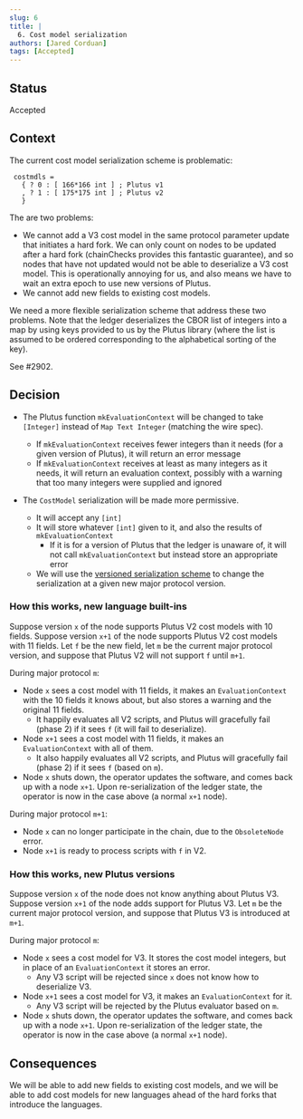```yaml
---
slug: 6
title: |
  6. Cost model serialization
authors: [Jared Corduan]
tags: [Accepted]
---
```


## Status

Accepted

## Context

The current cost model serialization scheme is problematic:

```
 costmdls = 
   { ? 0 : [ 166*166 int ] ; Plutus v1 
   , ? 1 : [ 175*175 int ] ; Plutus v2 
   } 
```

The are two problems:

* We cannot add a V3 cost model in the same protocol parameter update that initiates a hard fork.
  We can only count on nodes to be updated after a hard fork
  (chainChecks provides this fantastic guarantee), and so nodes that have not updated would not be
  able to deserialize a V3 cost model. This is operationally annoying for us,
  and also means we have to wait an extra epoch to use new versions of Plutus.
* We cannot add new fields to existing cost models.

We need a more flexible serialization scheme that address these two problems.
Note that the ledger deserializes the CBOR list of integers into a map by using keys provided to
us by the Plutus library
(where the list is assumed to be ordered corresponding to the alphabetical sorting of the key).

See #2902.

## Decision

* The Plutus function `mkEvaluationContext` will be changed to take `[Integer]`
  instead of `Map Text Integer` (matching the wire spec).
  * If `mkEvaluationContext` receives fewer integers than it needs (for a given version of Plutus),
    it will return an error message
  * If `mkEvaluationContext` receives at least as many integers as it needs,
    it will return an evaluation context, possibly with a warning that too many integers were
    supplied and ignored
  
* The `CostModel` serialization will be made more permissive.
  * It will accept any `[int]`
  * It will store whatever `[int]` given to it, and also the results of `mkEvaluationContext`
    * If it is for a version of Plutus that the ledger is unaware of,
      it will not call `mkEvaluationContext` but instead store an appropriate error
  * We will use the [versioned serialization scheme](docs/adr/2022-12-05_002-version-serialization-schemes.md)
    to change the serialization at a given new major protocol version.

### How this works, new language built-ins

Suppose version `x` of the node supports Plutus V2 cost models with 10 fields.
Suppose version `x+1` of the node supports Plutus V2 cost models with 11 fields.
Let `f` be the new field, let `m` be the current major protocol version, and suppose that
Plutus V2 will not support `f` until `m+1`.

During major protocol `m`:

* Node `x` sees a cost model with 11 fields, it makes an `EvaluationContext` with the 10 fields
  it knows about, but also stores a warning and the original 11 fields.
  * It happily evaluates all V2 scripts, and Plutus will gracefully fail (phase 2)
    if it sees `f` (it will fail to deserialize).
* Node `x+1` sees a cost model with 11 fields, it makes an `EvaluationContext` with all of them.
  * It also happily evaluates all V2 scripts, and Plutus will gracefully fail (phase 2)
    if it sees `f` (based on `m`).
* Node `x` shuts down, the operator updates the software, and comes back up with a node `x+1`.
  Upon re-serialization of the ledger state, the operator is now in the case above (a normal `x+1` node).

During major protocol `m+1`:
* Node `x` can no longer participate in the chain, due to the `ObsoleteNode` error.
* Node `x+1` is ready to process scripts with `f` in V2.

### How this works, new Plutus versions

Suppose version `x` of the node does not know anything about Plutus V3.
Suppose version `x+1` of the node adds support for Plutus V3. Let `m` be the
current major protocol version, and suppose that Plutus V3 is introduced at `m+1`.

During major protocol `m`:

* Node `x` sees a cost model for V3. It stores the cost model integers, but in place of an
  `EvaluationContext` it stores an error.
  * Any V3 script will be rejected since `x` does not know how to deserialize V3.
* Node `x+1` sees a cost model for V3, it makes an `EvaluationContext` for it.
  * Any V3 script will be rejected by the Plutus evaluator based on `m`.
* Node `x` shuts down, the operator updates the software, and comes back up with a node `x+1`.
  Upon re-serialization of the ledger state, the operator is now in the case above
  (a normal `x+1` node).

## Consequences

We will be able to add new fields to existing cost models,
and we will be able to add cost models for new languages ahead of the hard forks
that introduce the languages.
